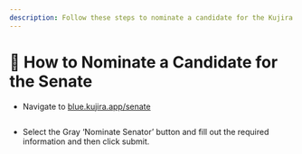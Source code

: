 ```yaml
---
description: Follow these steps to nominate a candidate for the Kujira Senate.
---
```


# 📰 How to Nominate a Candidate for the Senate

* Navigate to [blue.kujira.app/senate](https://blue.kujira.app/senate)

<figure><img src="https://lh4.googleusercontent.com/0cNPS8Ekn4U3O8yIFLw43tuZb_qO7mV2qoSD34j6eJcIdEN9yy3xxpROkaq6PYqo9RN3Cs-Aq-fKyeudGa2PB1dgqFv9-tEsH55Onokywvg_ExXxi2cF126UBu6tcFCBLbQ56qzB00juDfVcgs63AKY" alt=""><figcaption></figcaption></figure>

* Select the Gray ‘Nominate Senator’ button and fill out the required information and then click submit.

<figure><img src="https://lh3.googleusercontent.com/NVyvZw6rx81P4CyTwWvgCfrj03tHhfHMSlXAAKNMxpoCS8AqQ1TZ6j_jZsbGSEHQx_976kI_ViPpl09F89qbTW-npaNXnswuP6NoZyL8O3F4tLVS9oreBSFpNm1MCrbch4hts3Ks2aEUpuvXn7rC8aM" alt=""><figcaption></figcaption></figure>

